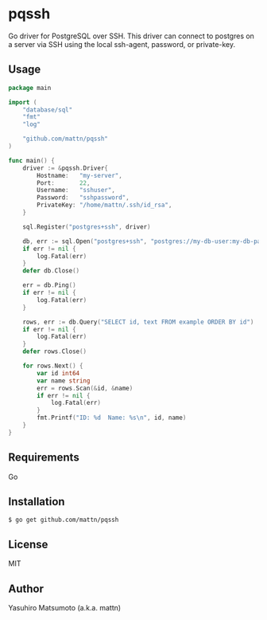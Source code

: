 # pqssh

Go driver for PostgreSQL over SSH. This driver can connect to postgres on a server via SSH using the local ssh-agent, password, or private-key.

## Usage

```go
package main

import (
	"database/sql"
	"fmt"
	"log"

	"github.com/mattn/pqssh"
)

func main() {
	driver := &pqssh.Driver{
		Hostname:   "my-server",
		Port:       22,
		Username:   "sshuser",
		Password:   "sshpassword",
		PrivateKey: "/home/mattn/.ssh/id_rsa",
	}

	sql.Register("postgres+ssh", driver)

	db, err := sql.Open("postgres+ssh", "postgres://my-db-user:my-db-password@127.0.0.1:5432/example?sslmode=disable")
	if err != nil {
		log.Fatal(err)
	}
	defer db.Close()

	err = db.Ping()
	if err != nil {
		log.Fatal(err)
	}

	rows, err := db.Query("SELECT id, text FROM example ORDER BY id")
	if err != nil {
		log.Fatal(err)
	}
	defer rows.Close()

	for rows.Next() {
		var id int64
		var name string
		err = rows.Scan(&id, &name)
		if err != nil {
			log.Fatal(err)
		}
		fmt.Printf("ID: %d  Name: %s\n", id, name)
	}
}
```

## Requirements

Go

## Installation

```
$ go get github.com/mattn/pqssh
```

## License

MIT

## Author

Yasuhiro Matsumoto (a.k.a. mattn)
